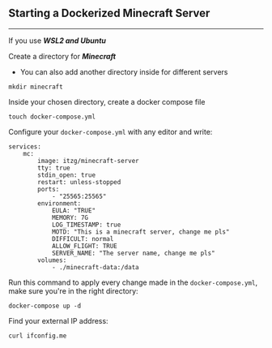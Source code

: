 

## Starting a Dockerized Minecraft Server
---

If you use ***WSL2 and Ubuntu***

Create a directory for ***Minecraft***
- You can also add another directory inside for different servers
```
mkdir minecraft
```

Inside your chosen directory, create a docker compose file
```
touch docker-compose.yml
```

Configure your `docker-compose.yml` with any editor and write:
```
services:
	mc:
		image: itzg/minecraft-server
		tty: true
		stdin_open: true
		restart: unless-stopped
		ports:
			- "25565:25565"
		environment:
			EULA: "TRUE"
			MEMORY: 7G
			LOG_TIMESTAMP: true
			MOTD: "This is a minecraft server, change me pls"
			DIFFICULT: normal
			ALLOW_FLIGHT: TRUE
			SERVER_NAME: "The server name, change me pls"
		volumes:
			- ./minecraft-data:/data

```

Run this command to apply every change made in the `docker-compose.yml`, make sure you're in the right directory:
```
docker-compose up -d
```
Find your external IP address:
```
curl ifconfig.me
```
